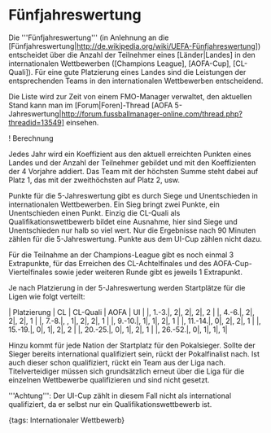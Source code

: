 # Fünfjahreswertung

Die '''Fünfjahreswertung''' (in Anlehnung an die [Fünfjahreswertung|http://de.wikipedia.org/wiki/UEFA-Fünfjahreswertung]) entscheidet über die Anzahl der Teilnehmer eines [Länder|Landes] in den internationalen Wettbewerben ([Champions League], [AOFA-Cup], [CL-Quali]). Für eine gute Platzierung eines Landes sind die Leistungen der entsprechenden Teams in den internationalen Wettbewerben entscheidend. 

Die Liste wird zur Zeit von einem FMO-Manager verwaltet, den aktuellen Stand kann man im [Forum|Foren]-Thread [AOFA 5-Jahreswertung|http://forum.fussballmanager-online.com/thread.php?threadid=13549] einsehen.

!  Berechnung 

Jedes Jahr wird ein Koeffizient aus den aktuell erreichten Punkten eines Landes und der Anzahl der Teilnehmer gebildet und mit den Koeffizienten der 4 Vorjahre addiert. Das Team mit der höchsten Summe steht dabei auf Platz 1, das mit der zweithöchsten auf Platz 2, usw.

Punkte für die 5-Jahreswertung gibt es durch Siege und Unentschieden in internationalen Wettbewerben. Ein Sieg bringt zwei Punkte, ein Unentschieden einen Punkt. Einzig die CL-Quali als Qualifikationswettbewerb bildet eine Ausnahme, hier sind Siege und Unentschieden nur halb so viel wert. Nur die Ergebnisse nach 90 Minuten zählen für die 5-Jahreswertung. Punkte aus dem UI-Cup zählen nicht dazu.

Für die Teilnahme an der Champions-League gibt es noch einmal 3 Extrapunkte, für das Erreichen des CL-Achtelfinales und des AOFA-Cup-Viertelfinales sowie jeder weiteren Runde gibt es jeweils 1 Extrapunkt.

Je nach Platzierung in der 5-Jahreswertung werden Startplätze für die Ligen wie folgt verteilt: 

| Platzierung | CL | CL-Quali | AOFA | UI |
|, 1.-3.|, 2|, 2|, 2|, 2 |
|, 4.-6.|, 2|, 2|, 2|, 1 |
|, 7.-8.|, , 1|, 2|, 2|, 1 |
|, 9.-10.|, 1|, 1|, 2|, 1 |
|, 11.-14.|, 0|, 2|, 2|, 1 |
|, 15.-19.|, 0|, 1|, 2|, 2 |
|, 20.-25.|, 0|, 1|, 2|, 1 |
|, 26.-52.|, 0|, 1|, 1|, 1|

Hinzu kommt für jede Nation der Startplatz für den Pokalsieger. Sollte der Sieger bereits international qualifiziert sein, rückt der Pokalfinalist nach. Ist auch dieser schon qualifiziert, rückt ein Team aus der Liga nach. Titelverteidiger müssen sich grundsätzlich erneut über die Liga für die einzelnen Wettbewerbe qualifizieren und sind nicht gesetzt.

'''Achtung''': Der UI-Cup zählt in diesem Fall nicht als international qualifiziert, da er selbst nur ein Qualifikationswettbewerb ist.

{tags: Internationaler Wettbewerb}
